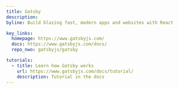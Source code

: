 ```yaml
---
title: Gatsby
description:
byline: Build blazing fast, modern apps and websites with React

key_links:
  homepage: https://www.gatsbyjs.com/
  docs: https://www.gatsbyjs.com/docs/
  repo_nwo: gatsbyjs/gatsby

tutorials:
  - title: Learn how Gatsby works
    url: https://www.gatsbyjs.com/docs/tutorial/
    description: Tutorial in the docs
---
```

